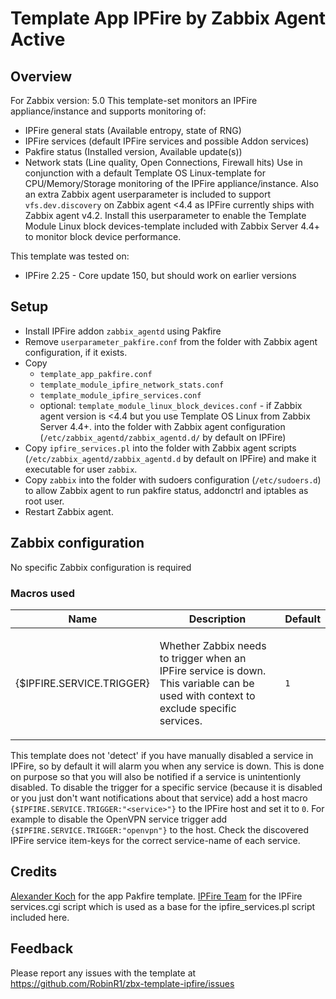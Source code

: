 # Template App IPFire by Zabbix Agent Active

## Overview

For Zabbix version: 5.0
This template-set monitors an IPFire appliance/instance and supports monitoring of:
- IPFire general stats (Available entropy, state of RNG)
- IPFire services (default IPFire services and possible Addon services)
- Pakfire status (Installed version, Available update(s))
- Network stats (Line quality, Open Connections, Firewall hits)
Use in conjunction with a default Template OS Linux-template for CPU/Memory/Storage monitoring of the IPFire appliance/instance.
Also an extra Zabbix agent userparameter is included to support `vfs.dev.discovery` on Zabbix agent <4.4 as IPFire currently ships with Zabbix agent v4.2. Install this userparameter to enable the Template Module Linux block devices-template included with Zabbix Server 4.4+ to monitor block device performance.

This template was tested on:

- IPFire 2.25 - Core update 150, but should work on earlier versions

## Setup

- Install IPFire addon `zabbix_agentd` using Pakfire
- Remove `userparameter_pakfire.conf` from the folder with Zabbix agent configuration, if it exists.
- Copy 
  - `template_app_pakfire.conf`
  - `template_module_ipfire_network_stats.conf`
  - `template_module_ipfire_services.conf`
  - optional: `template_module_linux_block_devices.conf` - if Zabbix agent version is <4.4 but you use Template OS Linux from Zabbix Server 4.4+.
  into the folder with Zabbix agent configuration (`/etc/zabbix_agentd/zabbix_agentd.d/` by default on IPFire)
- Copy `ipfire_services.pl` into the folder with Zabbix agent scripts (`/etc/zabbix_agentd/zabbix_agentd.d` by default on IPFire) and make it executable for user `zabbix`.
- Copy `zabbix` into the folder with sudoers configuration (`/etc/sudoers.d`) to allow Zabbix agent to run pakfire status, addonctrl and iptables as root user.
- Restart Zabbix agent.

## Zabbix configuration

No specific Zabbix configuration is required

### Macros used
|Name|Description|Default|
|----|-----------|-------|
|{$IPFIRE.SERVICE.TRIGGER} |<p>Whether Zabbix needs to trigger when an IPFire service is down. This variable can be used with context to exclude specific services.</p>|`1` |

This template does not 'detect' if you have manually disabled a service in IPFire, so by default it will alarm you when any service is down. This is done on purpose so that you will also be notified if a service is unintentionly disabled.
To disable the trigger for a specific service (because it is disabled or you just don't want notifications about that service) add a host macro `{$IPFIRE.SERVICE.TRIGGER:"<service>"}` to the IPFire host and set it to `0`. For example to disable the OpenVPN service trigger add `{$IPFIRE.SERVICE.TRIGGER:"openvpn"}` to the host. Check the discovered IPFire service item-keys for the correct service-name of each service.

## Credits

[Alexander Koch](https://community.ipfire.org/t/looking-for-the-zabbix-agent-template/1459/2) for the app Pakfire template.
[IPFire Team](https://www.ipfire.org) for the IPFire services.cgi script which is used as a base for the ipfire_services.pl script included here.

## Feedback

Please report any issues with the template at https://github.com/RobinR1/zbx-template-ipfire/issues